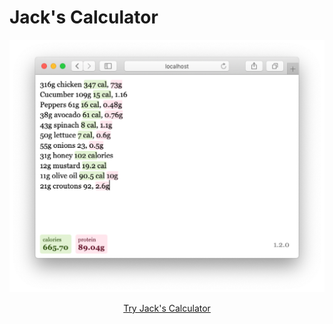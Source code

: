 # Jack's Calculator

<div align="center">
  <img src="screenshot.png" alt="Screenshot of Jack's Calculator" width="682">

  [Try Jack's Calculator](https://jackcalc.surge.sh/)
</div>

